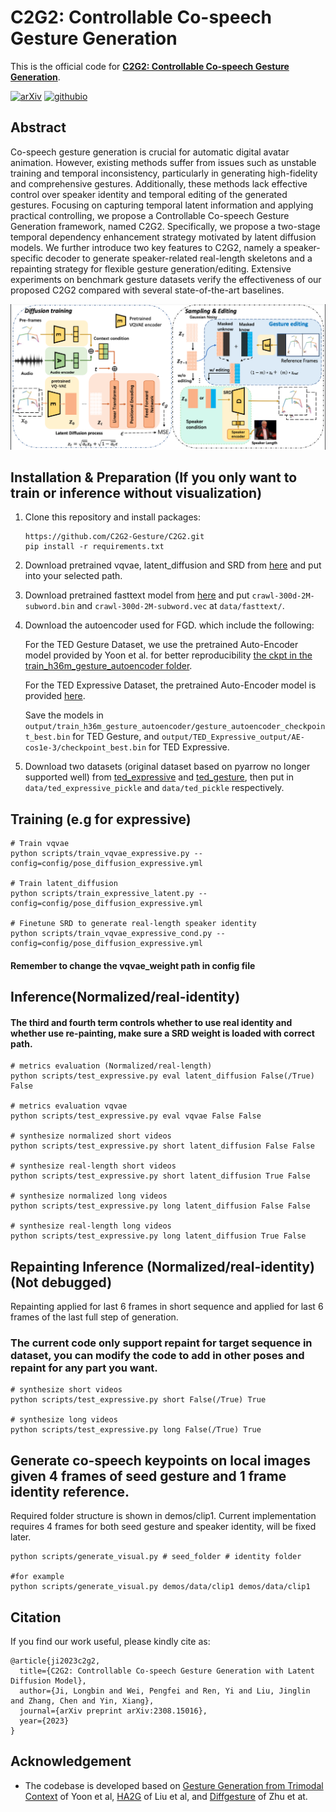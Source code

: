 # C2G2: Controllable Co-speech Gesture Generation

This is the official code for [**C2G2: Controllable Co-speech Gesture Generation**](https://arxiv.org/abs/2308.15016).

[![arXiv](https://img.shields.io/badge/arXiv-2307.00024-brightgreen.svg?style=flat-square)](https://arxiv.org/abs/2308.15016)  [![githubio](https://img.shields.io/badge/GitHub.io-Audio_Samples-blue?logo=Github&style=flat-square)](https://c2g2-gesture.github.io/c2_gesture/)

## Abstract
Co-speech gesture generation is crucial for automatic digital avatar animation. However, existing methods suffer from issues such as unstable training and temporal inconsistency, particularly in generating high-fidelity and comprehensive gestures. Additionally, these methods lack effective control over speaker identity and temporal editing of the generated gestures. Focusing on capturing temporal latent information and applying practical controlling, we propose a Controllable Co-speech Gesture Generation framework, named C2G2. Specifically, we propose a two-stage temporal dependency enhancement strategy motivated by latent diffusion models. We further introduce two key features to C2G2, namely a speaker-specific decoder to generate speaker-related real-length skeletons and a repainting strategy for flexible gesture generation/editing. Extensive experiments on benchmark gesture datasets verify the effectiveness of our proposed C2G2 compared with several state-of-the-art baselines.


<img src='./misc/overview.png' width=800>

## Installation & Preparation (If you only want to train or inference without visualization)

1. Clone this repository and install packages:
    ```
    https://github.com/C2G2-Gesture/C2G2.git
    pip install -r requirements.txt
    ```

2. Download pretrained vqvae, latent_diffusion and SRD from [here](https://drive.google.com/file/d/1Ll1x9e27cSIbUk1jkXUgVfzVE_miNv9j/view?usp=drive_link) and put into your selected path.

3. Download pretrained fasttext model from [here](https://dl.fbaipublicfiles.com/fasttext/vectors-english/crawl-300d-2M-subword.zip) and put `crawl-300d-2M-subword.bin` and `crawl-300d-2M-subword.vec` at `data/fasttext/`.

4. Download the autoencoder used for FGD. which include the following:

    For the TED Gesture Dataset, we use the pretrained Auto-Encoder model provided by Yoon et al. for better reproducibility [the ckpt in the train_h36m_gesture_autoencoder folder](https://kaistackr-my.sharepoint.com/:u:/g/personal/zeroyy_kaist_ac_kr/Ec1UIsDDLHtKia04_TTRbygBepXORv__kkq-C9IqZs32aA?e=bJGXQr).

    For the TED Expressive Dataset, the pretrained Auto-Encoder model is provided [here](https://mycuhk-my.sharepoint.com/:u:/g/personal/1155165198_link_cuhk_edu_hk/EWbBxUeuIHFDnBUgZFMCq1oBdiZSw6pOlmVxC8d9xS3HOg?e=IT1AoC).

    Save the models in `output/train_h36m_gesture_autoencoder/gesture_autoencoder_checkpoint_best.bin` for TED Gesture, and `output/TED_Expressive_output/AE-cos1e-3/checkpoint_best.bin` for TED Expressive.

5. Download two datasets (original dataset based on pyarrow no longer supported well) from [ted_expressive](https://drive.google.com/file/d/1acHid18ebrAwPTkYHaPVw8PeH4jPYGbx/view?usp=drive_link) and [ted_gesture](https://drive.google.com/file/d/1CsiAnGCbkjjyGM-85pArWMuircMEYba4/view?usp=drive_link), then put in `data/ted_expressive_pickle` and `data/ted_pickle` respectively.


## Training (e.g for expressive)

```
# Train vqvae
python scripts/train_vqvae_expressive.py --config=config/pose_diffusion_expressive.yml

# Train latent_diffusion
python scripts/train_expressive_latent.py --config=config/pose_diffusion_expressive.yml

# Finetune SRD to generate real-length speaker identity
python scripts/train_vqvae_expressive_cond.py --config=config/pose_diffusion_expressive.yml
```
#### Remember to change the vqvae_weight path in config file

## Inference(Normalized/real-identity)
#### The third and fourth term controls whether to use real identity and whether use re-painting, make sure a SRD weight is loaded with correct path.
```
# metrics evaluation (Normalized/real-length)
python scripts/test_expressive.py eval latent_diffusion False(/True) False

# metrics evaluation vqvae
python scripts/test_expressive.py eval vqvae False False

# synthesize normalized short videos
python scripts/test_expressive.py short latent_diffusion False False

# synthesize real-length short videos
python scripts/test_expressive.py short latent_diffusion True False

# synthesize normalized long videos
python scripts/test_expressive.py long latent_diffusion False False

# synthesize real-length long videos
python scripts/test_expressive.py long latent_diffusion True False
```
## Repainting Inference (Normalized/real-identity) (Not debugged)
Repainting applied for last 6 frames in short sequence and applied for last 6 frames of the last full step of generation. 
### The current code only support repaint for target sequence in dataset, you can modify the code to add in other poses and repaint for any part you want.
```
# synthesize short videos
python scripts/test_expressive.py short False(/True) True

# synthesize long videos
python scripts/test_expressive.py long False(/True) True
```

## Generate co-speech keypoints on local images given 4 frames of seed gesture and 1 frame identity reference. 
Required folder structure is shown in demos/clip1.
Current implementation requires 4 frames for both seed gesture and speaker identity, will be fixed later.
```
python scripts/generate_visual.py # seed_folder # identity folder

#for example
python scripts/generate_visual.py demos/data/clip1 demos/data/clip1
```


## Citation

If you find our work useful, please kindly cite as:
```
@article{ji2023c2g2,
  title={C2G2: Controllable Co-speech Gesture Generation with Latent Diffusion Model},
  author={Ji, Longbin and Wei, Pengfei and Ren, Yi and Liu, Jinglin and Zhang, Chen and Yin, Xiang},
  journal={arXiv preprint arXiv:2308.15016},
  year={2023}
}
```

## Acknowledgement
* The codebase is developed based on [Gesture Generation from Trimodal Context](https://github.com/ai4r/Gesture-Generation-from-Trimodal-Context) of Yoon et al, [HA2G](https://github.com/alvinliu0/HA2G) of Liu et al, and [Diffgesture](https://github.com/Advocate99/DiffGesture) of Zhu et at.
